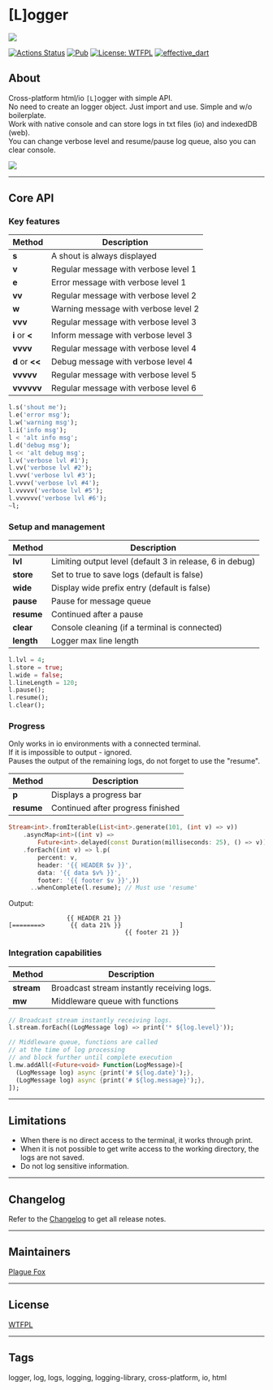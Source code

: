 # [L]ogger  
  
![](https://github.com/PlugFox/l/raw/master/.img/l.png)  
  
[![Actions Status](https://github.com/PlugFox/l/workflows/Logger/badge.svg)](https://github.com/PlugFox/l/actions)
[![Pub](https://img.shields.io/pub/v/l.svg)](https://pub.dev/packages/l)
[![License: WTFPL](https://img.shields.io/badge/License-WTFPL-brightgreen.svg)](https://en.wikipedia.org/wiki/WTFPL)
[![effective_dart](https://img.shields.io/badge/style-effective_dart-40c4ff.svg)](https://github.com/tenhobi/effective_dart)
  
  
## About  
Cross-platform html/io `[L]`ogger with simple API.  
No need to create an logger object. Just import and use. Simple and w/o boilerplate.  
Work with native console and can store logs in txt files (io) and indexedDB (web).  
You can change verbose level and resume/pause log queue, also you can clear console.  
  
  
![](https://github.com/PlugFox/l/raw/master/.img/l.gif)  
  
---
  
## Core API  
  
### Key features  
  
| Method          | Description                          |
|-----------------|--------------------------------------|
| **s**           | A shout is always displayed          |
| **v**           | Regular message with verbose level 1 |
| **e**           | Error message with verbose level 1   |
| **vv**          | Regular message with verbose level 2 |
| **w**           | Warning message with verbose level 2 |
| **vvv**         | Regular message with verbose level 3 |
| **i** or **<**  | Inform message with verbose level 3  |
| **vvvv**        | Regular message with verbose level 4 |
| **d** or **<<** | Debug message with verbose level 4   |
| **vvvvv**       | Regular message with verbose level 5 |
| **vvvvvv**      | Regular message with verbose level 6 |
  
```dart
l.s('shout me');
l.e('error msg');
l.w('warning msg');
l.i('info msg');
l < 'alt info msg';
l.d('debug msg');
l << 'alt debug msg';
l.v('verbose lvl #1');
l.vv('verbose lvl #2');
l.vvv('verbose lvl #3');
l.vvvv('verbose lvl #4');
l.vvvvv('verbose lvl #5');
l.vvvvvv('verbose lvl #6');
~l;
```  
  
  
### Setup and management  
  
| Method         | Description                                              |
|----------------|----------------------------------------------------------|
| **lvl**        | Limiting output level (default 3 in release, 6 in debug) |
| **store**      | Set to true to save logs (default is false)              |
| **wide**       | Display wide prefix entry (default is false)             |
| **pause**      | Pause for message queue                                  |
| **resume**     | Continued after a pause                                  |
| **clear**      | Console cleaning (if a terminal is connected)            |
| **length**     | Logger max line length                                   |
  
```dart
l.lvl = 4;
l.store = true;
l.wide = false;
l.lineLength = 120;
l.pause();
l.resume();
l.clear();
```  
  

### Progress  
  
Only works in io environments with a connected terminal.  
If it is impossible to output - ignored.  
Pauses the output of the remaining logs, do not forget to use the "resume".  
  
| Method     | Description                       |
|------------|-----------------------------------|
| **p**      | Displays a progress bar           |
| **resume** | Continued after progress finished |
  
```dart
Stream<int>.fromIterable(List<int>.generate(101, (int v) => v))
    .asyncMap<int>((int v) =>
        Future<int>.delayed(const Duration(milliseconds: 25), () => v))
    .forEach((int v) => l.p(
        percent: v,
        header: '{{ HEADER $v }}',
        data: '{{ data $v% }}',
        footer: '{{ footer $v }}',))
      ..whenComplete(l.resume); // Must use 'resume'
```  

Output:
```
                {{ HEADER 21 }}
[========>       {{ data 21% }}                ]
                                {{ footer 21 }}
```
  
  
### Integration capabilities  
  
| Method        | Description                                |
|---------------|--------------------------------------------|
| **stream**    | Broadcast stream instantly receiving logs. |
| **mw**        | Middleware queue with functions            |
  
```dart
// Broadcast stream instantly receiving logs.
l.stream.forEach((LogMessage log) => print('* ${log.level}'));

// Middleware queue, functions are called 
// at the time of log processing
// and block further until complete execution
l.mw.addAll(<Future<void> Function(LogMessage)>[
  (LogMessage log) async {print('# ${log.date}');},
  (LogMessage log) async {print('# ${log.message}');},
]);
```  
  
  
---
  
## Limitations  
  
* When there is no direct access to the terminal, it works through print.  
* When it is not possible to get write access to the working directory, the logs are not saved.  
* Do not log sensitive information.  
  
  
---  
  
## Changelog  
  
Refer to the [Changelog](https://github.com/plugfox/platform_info/blob/master/CHANGELOG.md) to get all release notes.  
  
  
---
  
## Maintainers  
  
[Plague Fox](https://plugfox.dev)  
  
  
---
  
## License  
  
[WTFPL](https://github.com/plugfox/platform_info/blob/master/LICENSE)  
  
  
---
  
## Tags  
  
logger, log, logs, logging, logging-library, cross-platform, io, html  
  
  